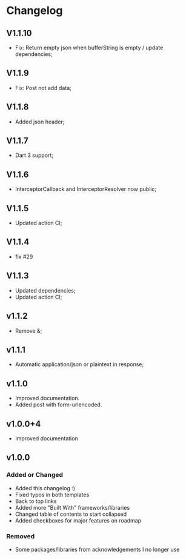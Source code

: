 # Changelog

## V1.1.10

- Fix: Return empty json when bufferString is empty / update dependencies;

## V1.1.9

- Fix: Post not add data;

## V1.1.8

- Added json header;

## V1.1.7

- Dart 3 support;

## V1.1.6

- InterceptorCallback and InterceptorResolver now public;

## V1.1.5

- Updated action CI;

## V1.1.4

- fix #29

## V1.1.3

- Updated dependencies;
- Updated action CI;

## v1.1.2

- Remove &;

## v1.1.1

- Automatic application/json or plaintext in response;

## v1.1.0

- Improved documentation.
- Added post with form-urlencoded.

## v1.0.0+4

- Improved documentation

## v1.0.0

### Added or Changed

- Added this changelog :)
- Fixed typos in both templates
- Back to top links
- Added more "Built With" frameworks/libraries
- Changed table of contents to start collapsed
- Added checkboxes for major features on roadmap

### Removed

- Some packages/libraries from acknowledgements I no longer use
